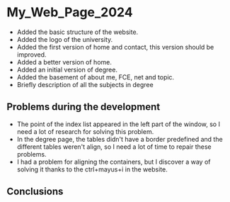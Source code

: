 # My_Web_Page_2024

- Added the basic structure of the website.
- Added the logo of the university.
- Added the first version of home and contact, this version should be improved. 
- Added a better version of home.
- Added an initial version of degree.
- Added the basement of about me, FCE, net and topic.
- Briefly description of all the subjects in degree 

## Problems during the development
- The point of the index list appeared in the left part of the window, so I need a lot of research for solving this problem.
- In the degree page, the tables didn't have a border predefined and the different tables weren't align, so I need a lot of time to repair these problems.
- I had a problem for aligning the containers, but I discover a way of solving it thanks to the ctrl+mayus+i in the website.

## Conclusions